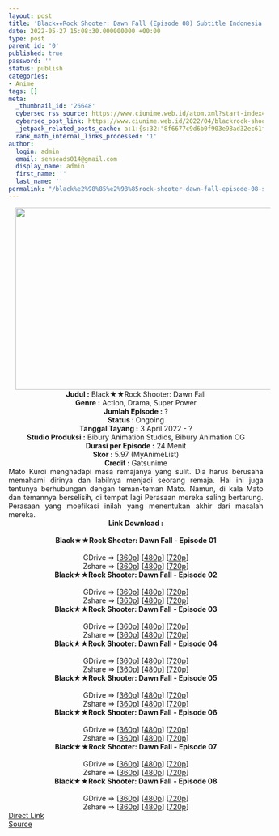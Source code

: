 ```yaml
---
layout: post
title: 'Black★★Rock Shooter: Dawn Fall (Episode 08) Subtitle Indonesia'
date: 2022-05-27 15:08:30.000000000 +00:00
type: post
parent_id: '0'
published: true
password: ''
status: publish
categories:
- Anime
tags: []
meta:
  _thumbnail_id: '26648'
  cyberseo_rss_source: https://www.ciunime.web.id/atom.xml?start-index=1
  cyberseo_post_link: https://www.ciunime.web.id/2022/04/blackrock-shooter-dawn-fall-subtitle.html
  _jetpack_related_posts_cache: a:1:{s:32:"8f6677c9d6b0f903e98ad32ec61f8deb";a:2:{s:7:"expires";i:1654420482;s:7:"payload";a:3:{i:0;a:1:{s:2:"id";i:26025;}i:1;a:1:{s:2:"id";i:25823;}i:2;a:1:{s:2:"id";i:25731;}}}}
  rank_math_internal_links_processed: '1'
author:
  login: admin
  email: senseads014@gmail.com
  display_name: admin
  first_name: ''
  last_name: ''
permalink: "/black%e2%98%85%e2%98%85rock-shooter-dawn-fall-episode-08-subtitle-indonesia/"
---
```

<div class="separator" style="clear: both; text-align: center;"><a href="https://blogger.googleusercontent.com/img/b/R29vZ2xl/AVvXsEgJcRF4QssxO-JWf1Zj6iCO7tIC-D8FNkQKQQasobRU-iVeClM9XjeAEMgDyskOHlREhkdWbK346LChw_zYlLSLDrnMXKfI20VlD2e6osn0qmPQk4omRqqUlslEF9w3qRgmzfshQ7YKcU56D1cA4t5NX-xBXjy64rbYXPkMkwdAVWOJXolGVRqaiUAw/s1280/Black%E2%98%85%E2%98%85Rock%20Shooter%20-%20Dawn%20Fall.jpg" style="margin-left: 1em; margin-right: 1em;"><img border="0" data-original-height="720" data-original-width="1280" height="360" src="{{ site.baseurl }}/assets/2022/05/Black%E2%98%85%E2%98%85Rock%20Shooter%20-%20Dawn%20Fall.jpg" width="640" /></a></div>
<div class="separator" style="clear: both; text-align: center;"></div>
<div style="text-align: center;"><b>Judul</b><b><b> </b>:</b> Black★★Rock Shooter: Dawn Fall</div>
<div style="text-align: center;"><b><b>Genre :</b></b> Action, Drama, Super Power</div>
<div style="text-align: center;"><b>Jumlah Episode :</b> ?<br /><b>Status :&nbsp;</b>Ongoing<br /><b>Tanggal Tayang :</b> 3 April&nbsp;2022 - ?<br /><b>Studio Produksi :</b>&nbsp;Bibury Animation Studios, Bibury Animation CG<br /><b>Durasi per Episode :</b> 24 Menit</div>
<div style="text-align: center;"><b>Skor :</b> 5.97 (MyAnimeList)</div>
<div style="text-align: center;"><b>Credit :</b>&nbsp;Gatsunime</div>
<div style="text-align: center;"></div>
<div style="text-align: justify;">Mato Kuroi menghadapi masa remajanya yang sulit. Dia harus berusaha memahami dirinya dan labilnya menjadi seorang remaja. Hal ini juga tentunya berhubungan dengan teman-teman Mato. Namun, di kala Mato dan temannya berselisih, di tempat lagi Perasaan mereka saling bertarung. Perasaan yang moefikasi inilah yang menentukan akhir dari masalah mereka.</div>
<div style="text-align: justify;"></div>
<div style="text-align: justify;"></div>
<div style="text-align: center;">
<div style="text-align: center;">
<div style="text-align: left;">
<div style="text-align: center;"><b>Link Download :</b></div>
<div style="text-align: center;"><b><br /></b></div>
<div style="text-align: center;"><span style="text-align: left;"><b>Black★★Rock Shooter: Dawn Fall&nbsp;</b></span><b>- Episode 01</b></div>
<div style="text-align: center;"><b><br /></b></div>
<div style="text-align: center;">GDrive =&gt; [<a href="http://www.solidfiles.com/v/nkLmdeYPggwve" target="_blank" rel="noopener">360p</a>] [<a href="http://www.solidfiles.com/v/jQL4DNryNNk6K" target="_blank" rel="noopener">480p</a>] [<a href="http://www.solidfiles.com/v/pdLm2j2L7ZBDP" target="_blank" rel="noopener">720p</a>]</div>
<div style="text-align: center;">Zshare =&gt; [<a href="https://www42.zippyshare.com/v/HA81lvc8/file.html" target="_blank" rel="noopener">360p</a>] [<a href="https://www42.zippyshare.com/v/iVl5xhZm/file.html" target="_blank" rel="noopener">480p</a>] [<a href="https://www42.zippyshare.com/v/uaAeUmaf/file.html" target="_blank" rel="noopener">720p</a>]</div>
<div style="text-align: center;"></div>
<div style="text-align: center;">
<div><span style="text-align: left;"><b>Black★★Rock Shooter: Dawn Fall&nbsp;</b></span><b>- Episode 02</b></div>
<div><b><br /></b></div>
<div>GDrive =&gt; [<a href="http://www.solidfiles.com/v/NVXax43eWD5dZ" target="_blank" rel="noopener">360p</a>] [<a href="https://acefile.co/f/72444167/neonime_brsdf_02-480p-zip" target="_blank" rel="noopener">480p</a>] [<a href="https://acefile.co/f/72444165/neonime_brsdf_02-720p-zip" target="_blank" rel="noopener">720p</a>]</div>
<div>Zshare =&gt; [<a href="https://www58.zippyshare.com/v/8HLh2Yes/file.html" target="_blank" rel="noopener">360p</a>] [<a href="https://www20.zippyshare.com/v/dTsnKHT0/file.html" target="_blank" rel="noopener">480p</a>] [<a href="https://www114.zippyshare.com/v/1IJjdcax/file.html" target="_blank" rel="noopener">720p</a>]</div>
<div></div>
<div>
<div><span style="text-align: left;"><b>Black★★Rock Shooter: Dawn Fall&nbsp;</b></span><b>- Episode 03</b></div>
<div><b><br /></b></div>
<div>GDrive =&gt; [<a href="http://www.solidfiles.com/v/4YXxzLYRG2eeK" target="_blank" rel="noopener">360p</a>] [<a href="https://acefile.co/f/73013309/neonime_brsdf_03-480p-zip" target="_blank" rel="noopener">480p</a>] [<a href="https://acefile.co/f/73013652/neonime_brsdf_03-720p-zip" target="_blank" rel="noopener">720p</a>]</div>
<div>Zshare =&gt; [<a href="https://www3.zippyshare.com/v/x6FnFkyl/file.html" target="_blank" rel="noopener">360p</a>] [<a href="https://www59.zippyshare.com/v/bLvxrCyj/file.html" target="_blank" rel="noopener">480p</a>] [<a href="https://www97.zippyshare.com/v/r1njdk6d/file.html" target="_blank" rel="noopener">720p</a>]</div>
</div>
<div></div>
<div>
<div><span style="text-align: left;"><b>Black★★Rock Shooter: Dawn Fall&nbsp;</b></span><b>- Episode 04</b></div>
<div><b><br /></b></div>
<div>GDrive =&gt; [<a href="http://www.solidfiles.com/v/78neM5x6RpL62" target="_blank" rel="noopener">360p</a>] [<a href="http://www.solidfiles.com/v/dNa6Mypj2naPa" target="_blank" rel="noopener">480p</a>] [<a href="http://www.solidfiles.com/v/YL6vP62V84mnx" target="_blank" rel="noopener">720p</a>]</div>
<div>Zshare =&gt; [<a href="https://www55.zippyshare.com/v/bne3QYdi/file.html" target="_blank" rel="noopener">360p</a>] [<a href="https://www55.zippyshare.com/v/mYZXQAZT/file.html" target="_blank" rel="noopener">480p</a>] [<a href="https://www55.zippyshare.com/v/kqQEUasw/file.html" target="_blank" rel="noopener">720p</a>]</div>
</div>
<div></div>
<div>
<div><span style="text-align: left;"><b>Black★★Rock Shooter: Dawn Fall&nbsp;</b></span><b>- Episode 05</b></div>
<div><b><br /></b></div>
<div>GDrive =&gt; [<a href="http://www.solidfiles.com/v/kXYZPKVdAg67X" target="_blank" rel="noopener">360p</a>] [<a href="http://www.solidfiles.com/v/LKaWxyay5yXkk" target="_blank" rel="noopener">480p</a>] [<a href="http://www.solidfiles.com/v/vNRqVQypvw42Q" target="_blank" rel="noopener">720p</a>]</div>
<div>Zshare =&gt; [<a href="https://www64.zippyshare.com/v/01XMcWCA/file.html" target="_blank" rel="noopener">360p</a>] [<a href="https://www64.zippyshare.com/v/3tMXmoVE/file.html" target="_blank" rel="noopener">480p</a>] [<a href="https://www64.zippyshare.com/v/31St3ds1/file.html" target="_blank" rel="noopener">720p</a>]</div>
</div>
<div></div>
<div>
<div><span style="text-align: left;"><b>Black★★Rock Shooter: Dawn Fall&nbsp;</b></span><b>- Episode 06</b></div>
<div><b><br /></b></div>
<div>GDrive =&gt; [<a href="http://www.solidfiles.com/v/5dQGX8ZvpYmyB" target="_blank" rel="noopener">360p</a>] [<a href="http://www.solidfiles.com/v/jQzNMWqMNaD8m" target="_blank" rel="noopener">480p</a>] [<a href="http://www.solidfiles.com/v/2dr3Xg3xBgr6v" target="_blank" rel="noopener">720p</a>]</div>
<div>Zshare =&gt; [<a href="https://www37.zippyshare.com/v/zQ8xdLxi/file.html" target="_blank" rel="noopener">360p</a>] [<a href="https://www37.zippyshare.com/v/W3LpT30Y/file.html" target="_blank" rel="noopener">480p</a>] [<a href="https://www37.zippyshare.com/v/EoolpczY/file.html" target="_blank" rel="noopener">720p</a>]</div>
</div>
<div></div>
<div>
<div><span style="text-align: left;"><b>Black★★Rock Shooter: Dawn Fall&nbsp;</b></span><b>- Episode 07</b></div>
<div><b><br /></b></div>
<div>GDrive =&gt; [<a href="https://www.mp4upload.com/a20e2kjfw2lj" target="_blank" rel="noopener">360p</a>] [<a href="https://www.mp4upload.com/ag59lq9aaney" target="_blank" rel="noopener">480p</a>] [<a href="https://www.mp4upload.com/1zescw1n58es" target="_blank" rel="noopener">720p</a>]</div>
<div>Zshare =&gt; [<a href="https://www74.zippyshare.com/v/slTPuHVy/file.html" target="_blank" rel="noopener">360p</a>] [<a href="https://www74.zippyshare.com/v/J7GAAy1M/file.html" target="_blank" rel="noopener">480p</a>] [<a href="https://www74.zippyshare.com/v/8ZnPGJMJ/file.html" target="_blank" rel="noopener">720p</a>]</div>
</div>
<div></div>
<div>
<div><span style="text-align: left;"><b>Black★★Rock Shooter: Dawn Fall&nbsp;</b></span><b>- Episode 08</b></div>
<div><b><br /></b></div>
<div>GDrive =&gt; [<a href="http://www.solidfiles.com/v/VxdKyV4Rykzp5" target="_blank" rel="noopener">360p</a>] [<a href="http://www.solidfiles.com/v/MMnWqWLjN5467" target="_blank" rel="noopener">480p</a>] [<a href="http://www.solidfiles.com/v/2Yjd4Y5M2DnDd" target="_blank" rel="noopener">720p</a>]</div>
<div>Zshare =&gt; [<a href="https://www94.zippyshare.com/v/B2NBIupU/file.html" target="_blank" rel="noopener">360p</a>] [<a href="https://www94.zippyshare.com/v/KEE2MH2p/file.html" target="_blank" rel="noopener">480p</a>] [<a href="https://www94.zippyshare.com/v/B8o2okCB/file.html" target="_blank" rel="noopener">720p</a>]</div>
</div>
</div>
</div>
</div>
</div>
<link rel="stylesheet" href="https://cdnjs.cloudflare.com/ajax/libs/font-awesome/4.7.0/css/font-awesome.min.css" />
<div class="divbtn"> <a href="https://handymansurrender.com/fihup8buzv?key=94550f7ce39444073321dde3b8782f97" class="btn"><i class="fa fa-download"></i> Direct Link</a> <br /><a href="https://www.ciunime.web.id/2022/04/blackrock-shooter-dawn-fall-subtitle.html">Source</a> </div>
